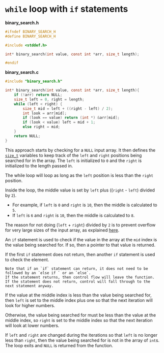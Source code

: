# `while` loop with `if` statements

**binary_search.h**

```c
#ifndef BINARY_SEARCH_H
#define BINARY_SEARCH_H

#include <stddef.h>

int* binary_search(int value, const int *arr, size_t length);

#endif
```

**binary_search.c**

```c
#include "binary_search.h" 

int* binary_search(int value, const int *arr, size_t length){
    if (!arr) return NULL;
    size_t left = 0, right = length;
    while (left < right) {
        size_t mid = left + ((right - left) / 2);
        int look = arr[mid];
        if (look == value) return (int *) &arr[mid];
        if (look < value) left = mid + 1;
        else right = mid;
    }
    return NULL;
}
```

This approach starts by checking for a `NULL` input array.
It then defines the [`size_t`][size_t] variables to keep track of the `left` and `right` positions being searched for in the array.
The `left` is initialized to `0` and the `right` is initialized to the length passed in.

The while loop will loop as long as the `left` position is less than the `right` position.

Inside the loop, the middle value is set by `left` plus ((`right` - `left`) divided by `2`).

- For example, if `left` is `0` and `right` is `10`, then the middle is calculated to `5`.
- If `left` is `6` and `right` is `10`, then the middle is calculated to `8`.

The reason for not doing (`left` + `right`) divided by `2` is to prevent overflow for very large sizes of the input array, as explained [here][mid-bug].

An `if` statement is used to check if the value in the array at the `mid` index is the value being searched for.
If so, then a pointer to that value is returned.

If the first `if` statement does not return, then another `if` statement is used to check the element.

```exercism/note
Note that if an `if` statement can return, it does not need to be followed by an `else if ` or an `else`.
If the statement returns, then control flow will leave the function.
If the statement does not return, control will fall through to the next statement anyway.
```

If the value at the middle index is less than the value being searched for, then `left` is set to the middle index
plus one so that the next iteration will look for higher numbers.

Otherwise, the value being searched for must be less than the value at the middle index, so `right` is set to the middle index
so that the next iteration will look at lower numbers.

If `left` and `right` are changed during the iterations so that `left` is no longer less than `right`,
then the value being searched for is not in the array of `int`s.
The loop exits and `NULL` is returned from the function.

[size_t]: https://en.cppreference.com/w/c/types/size_t
[mid-bug]: https://ai.googleblog.com/2006/06/extra-extra-read-all-about-it-nearly.html
